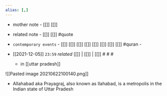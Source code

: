 ```yaml
---
alias: [,]
---
```

- mother note - [[]] [[]]
- related note - [[]] [[]] #quote 
- `contemporary events` - [[]] [[]] [[]] [[]] [[]] [[]] [[]] [[]] #quran - 

- [[2021-12-05]]  `23:59` _related_ [[]] | [[]] | [[]] # # #
	- in [[uttar pradesh]]

![[Pasted image 20210622100140.png]]
- Allahabad aka Prayagraj, also known as Ilahabad, is a metropolis in the Indian state of Uttar Pradesh